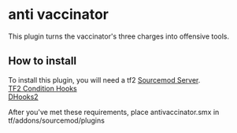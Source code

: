 # anti vaccinator

This plugin turns the vaccinator's three charges into offensive tools.

## How to install

To install this plugin, you will need a tf2 [Sourcemod Server](https://www.sourcemod.net/downloads.php?branch=stable).  
[TF2 Condition Hooks](https://github.com/Scags/TF2-Condition-Hooks)  
[DHooks2](https://github.com/peace-maker/DHooks2/releases)  

After you've met these requirements, place antivaccinator.smx in tf/addons/sourcemod/plugins
